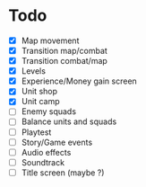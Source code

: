# Todo

- [x] Map movement
- [x] Transition map/combat
- [x] Transition combat/map
- [x] Levels
- [x] Experience/Money gain screen
- [x] Unit shop
- [x] Unit camp
- [ ] Enemy squads
- [ ] Balance units and squads
- [ ] Playtest
- [ ] Story/Game events
- [ ] Audio effects
- [ ] Soundtrack
- [ ] Title screen (maybe ?)
